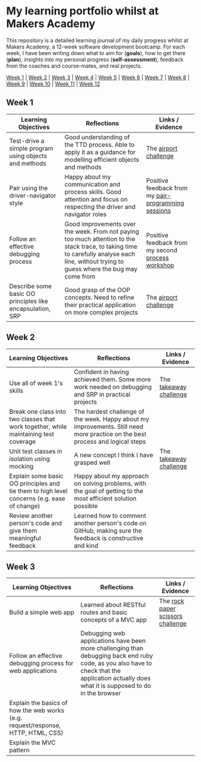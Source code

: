 # My learning portfolio whilst at Makers Academy

This repository is a detailed learning journal of my daily progress whilst at Makers Academy, a 12-week software development bootcamp. For each week, I have been writing down what to aim for (**goals**), how to get there (**plan**), insights into my personal progress (**self-assessment**), feedback from the coaches and course-mates, and real projects.

[Week 1](#week-1) | [Week 2](#week-2) | [Week 3](week-3) | [Week 4](#week-4) | [Week 5](#week-5) | [Week 6](week-6) | [Week 7](#week-7) | [Week 8](#week-8) | [Week 9](week-9) | [Week 10](#week-10) | [Week 11](#week-11) | [Week 12](#week-12)

## Week 1

Learning Objectives | Reflections | Links / Evidence
------------------- | ----------- | ----------------
Test-drive a simple program using objects and methods | Good understanding of the TTD process. Able to apply it as a guidance for modelling efficient objects and methods | The [airport challenge](https://github.com/AndreaDiotallevi/airport_challenge)
Pair using the driver-navigator style | Happy about my communication and process skills. Good attention and focus on respecting the driver and navigator roles  | Positive feedback from my [pair-programming sessions](https://github.com/AndreaDiotallevi/makers-portfolio/blob/master/pair-programming-reflections.md)
Follow an effective debugging process | Good improvements over the week. From not paying too much attention to the stack trace, to taking time to carefully analyse each line, without trying to guess where the bug may come from | Positive feedback from my second [process workshop](https://github.com/AndreaDiotallevi/makers-portfolio/blob/master/process-workshop-feedback.md)
Describe some basic OO principles like encapsulation, SRP | Good grasp of the OOP concepts. Need to refine their practical application on more complex projects | The [airport challenge](https://github.com/AndreaDiotallevi/airport_challenge)

## Week 2

Learning Objectives | Reflections | Links / Evidence
------------------- | ----------- | ----------------
Use all of week 1's skills | Confident in having achieved them. Some more work needed on debugging and SRP in practical projects | The [takeaway challenge](https://github.com/AndreaDiotallevi/takeaway-challenge)
Break one class into two classes that work together, while maintaining test coverage | The hardest challenge of the week. Happy about my improvements. Still need more practice on the best process and logical steps
Unit test classes in isolation using mocking | A new concept I think I have grasped well | The [takeaway challenge](https://github.com/AndreaDiotallevi/takeaway-challenge)
Explain some basic OO principles and tie them to high level concerns (e.g. ease of change) | Happy about my approach on solving problems, with the goal of getting to the most efficient solution possible
Review another person's code and give them meaningful feedback | Learned how to comment another person's code on GitHub, making sure the feedback is constructive and kind

## Week 3

Learning Objectives | Reflections | Links / Evidence
------------------- | ----------- | ----------------
Build a simple web app | Learned about RESTful routes and basic concepts of a MVC app | The [rock paper scissors challenge](https://github.com/AndreaDiotallevi/rps-challenge)
Follow an effective debugging process for web applications | Debugging web applications have been more challenging than debugging back end ruby code, as you also have to check that the application actually does what it is supposed to do in the browser
Explain the basics of how the web works (e.g. request/response, HTTP, HTML, CSS) |
Explain the MVC pattern | 
